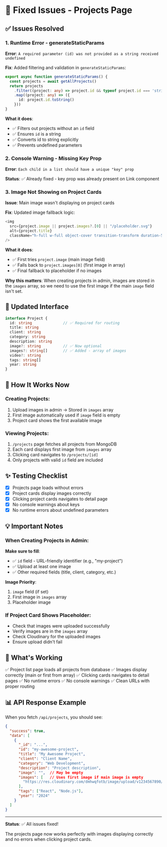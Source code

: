 # 🔧 Fixed Issues - Projects Page

## ✅ Issues Resolved

### 1. **Runtime Error - generateStaticParams**
**Error**: `A required parameter (id) was not provided as a string received undefined`

**Fix**: Added filtering and validation in `generateStaticParams`:
```typescript
export async function generateStaticParams() {
  const projects = await getAllProjects()
  return projects
    .filter((project: any) => project.id && typeof project.id === 'string')
    .map((project: any) => ({ 
      id: project.id.toString() 
    }))
}
```

**What it does**:
- ✅ Filters out projects without an `id` field
- ✅ Ensures `id` is a string
- ✅ Converts id to string explicitly
- ✅ Prevents undefined parameters

### 2. **Console Warning - Missing Key Prop**
**Error**: `Each child in a list should have a unique "key" prop`

**Status**: ✅ Already fixed - key prop was already present on Link component

### 3. **Image Not Showing on Project Cards**
**Issue**: Main image wasn't displaying on project cards

**Fix**: Updated image fallback logic:
```typescript
<img
  src={project.image || project.images?.[0] || "/placeholder.svg"}
  alt={project.title}
  className="h-full w-full object-cover transition-transform duration-500 group-hover:scale-105"
/>
```

**What it does**:
- ✅ First tries `project.image` (main image field)
- ✅ Falls back to `project.images[0]` (first image in array)
- ✅ Final fallback to placeholder if no images

**Why this matters**: When creating projects in admin, images are stored in the `images` array, so we need to use the first image if the main `image` field isn't set.

## 📝 Updated Interface

```typescript
interface Project {
  id: string              // ✅ Required for routing
  title: string
  client: string
  category: string
  description: string
  image?: string          // ✅ Now optional
  images?: string[]       // ✅ Added - array of images
  video?: string
  tags: string[]
  year: string
}
```

## 🎯 How It Works Now

### Creating Projects:
1. Upload images in admin → Stored in `images` array
2. First image automatically used if `image` field is empty
3. Project card shows the first available image

### Viewing Projects:
1. `/projects` page fetches all projects from MongoDB
2. Each card displays first image from `images` array
3. Clicking card navigates to `/projects/[id]`
4. Only projects with valid `id` field are included

## ✨ Testing Checklist

- [x] Projects page loads without errors
- [x] Project cards display images correctly
- [x] Clicking project cards navigates to detail page
- [x] No console warnings about keys
- [x] No runtime errors about undefined parameters

## 💡 Important Notes

### When Creating Projects in Admin:

**Make sure to fill**:
- ✅ `id` field - URL-friendly identifier (e.g., "my-project")
- ✅ Upload at least one image
- ✅ Other required fields (title, client, category, etc.)

**Image Priority**:
1. `image` field (if set)
2. First image in `images` array
3. Placeholder image

### If Project Card Shows Placeholder:
- Check that images were uploaded successfully
- Verify images are in the `images` array
- Check Cloudinary for the uploaded images
- Ensure upload didn't fail

## 🚀 What's Working

✅ Project list page loads all projects from database
✅ Images display correctly (main or first from array)
✅ Clicking cards navigates to detail pages
✅ No runtime errors
✅ No console warnings
✅ Clean URLs with proper routing

## 📊 API Response Example

When you fetch `/api/projects`, you should see:

```json
{
  "success": true,
  "data": [
    {
      "_id": "...",
      "id": "my-awesome-project",
      "title": "My Awesome Project",
      "client": "Client Name",
      "category": "Web Development",
      "description": "Project description",
      "image": "",  // May be empty
      "images": [   // Uses first image if main image is empty
        "https://res.cloudinary.com/dmhwqfotb/image/upload/v1234567890/abc.jpg"
      ],
      "tags": ["React", "Node.js"],
      "year": "2024"
    }
  ]
}
```

---

**Status**: ✅ All issues fixed!

The projects page now works perfectly with images displaying correctly and no errors when clicking project cards.
